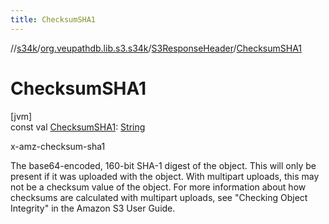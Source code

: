 ```yaml
---
title: ChecksumSHA1
---
```

//[s34k](../../../index.html)/[org.veupathdb.lib.s3.s34k](../index.html)/[S3ResponseHeader](index.html)/[ChecksumSHA1](-checksum-s-h-a1.html)



# ChecksumSHA1



[jvm]\
const val [ChecksumSHA1](-checksum-s-h-a1.html): [String](https://kotlinlang.org/api/latest/jvm/stdlib/kotlin/-string/index.html)



x-amz-checksum-sha1



The base64-encoded, 160-bit SHA-1 digest of the object. This will only be present if it was uploaded with the object. With multipart uploads, this may not be a checksum value of the object. For more information about how checksums are calculated with multipart uploads, see "Checking Object Integrity" in the Amazon S3 User Guide.




